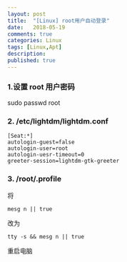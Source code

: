 ```yaml
---
layout: post
title:  "[Linux] root用户自动登录"
date:   2018-05-19
comments: true
categories: Linux
tags: [Linux,Apt]
description:
published: true
---
```



### 1.设置 root 用户密码

sudo passwd root

### 2. /etc/lightdm/lightdm.conf

```
[Seat:*]
autologin-guest=false
autologin-user=root
autologin-uesr-timeout=0
greeter-session=lightdm-gtk-greeter
```

### 3. /root/.profile

将

```
mesg n || true
```

改为

```
tty -s && mesg n || true
```

重启电脑
